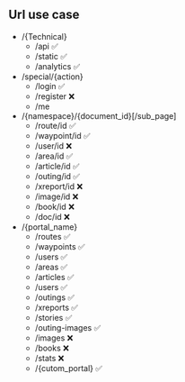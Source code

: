 ## Url use case

* /{Technical}
  * /api :white_check_mark:
  * /static :white_check_mark:
  * /analytics :white_check_mark:
* /special/{action}
  * /login :white_check_mark:
  * /register :x:
  * /me
* /{namespace}/{document_id}[/sub_page]
  * /route/id :white_check_mark:
  * /waypoint/id :white_check_mark:
  * /user/id :x:
  * /area/id :white_check_mark:
  * /article/id :white_check_mark:
  * /outing/id :white_check_mark:
  * /xreport/id :x:
  * /image/id :x:
  * /book/id :x:
  * /doc/id  :x:
* /{portal_name}
  * /routes :white_check_mark:
  * /waypoints :white_check_mark:
  * /users :white_check_mark:
  * /areas :white_check_mark:
  * /articles :white_check_mark:
  * /users :white_check_mark:
  * /outings :white_check_mark:
  * /xreports :white_check_mark:
  * /stories :white_check_mark:
  * /outing-images :white_check_mark:
  * /images :x:
  * /books :x:
  * /stats :x:
  * /{cutom_portal} :white_check_mark:
  
